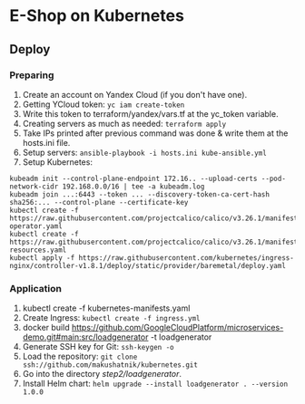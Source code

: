 # E-Shop on Kubernetes

## Deploy

### Preparing
1. Create an account on Yandex Cloud (if you don't have one).
2. Getting YCloud token:
`yc iam create-token`
3. Write this token to terraform/yandex/vars.tf at the yc_token variable.
4. Creating servers as much as needed:
`terraform apply`
5. Take IPs printed after previous command was done & write them at the hosts.ini file.
6. Setup servers:
`ansible-playbook -i hosts.ini kube-ansible.yml`
7. Setup Kubernetes:
```
kubeadm init --control-plane-endpoint 172.16.. --upload-certs --pod-network-cidr 192.168.0.0/16 | tee -a kubeadm.log
kubeadm join ...:6443 --token ... --discovery-token-ca-cert-hash sha256:... --control-plane --certificate-key
kubectl create -f https://raw.githubusercontent.com/projectcalico/calico/v3.26.1/manifests/tigera-operator.yaml
kubectl create -f https://raw.githubusercontent.com/projectcalico/calico/v3.26.1/manifests/custom-resources.yaml
kubectl apply -f https://raw.githubusercontent.com/kubernetes/ingress-nginx/controller-v1.8.1/deploy/static/provider/baremetal/deploy.yaml
```

### Application
1. kubectl create -f kubernetes-manifests.yaml
2. Create Ingress:
`kubectl create -f ingress.yml`
3. docker build https://github.com/GoogleCloudPlatform/microservices-demo.git#main:src/loadgenerator -t loadgenerator
4. Generate SSH key for Git:
`ssh-keygen -o`
5. Load the repository:
`git clone ssh://github.com/makushatnik/kubernetes.git`
6. Go into the directory *step2/loadgenerator*.
7. Install Helm chart:
`helm upgrade --install loadgenerator . --version 1.0.0`

